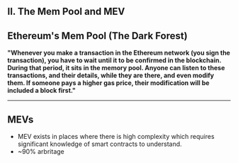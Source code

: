 ## II. The Mem Pool and MEV


## Ethereum's Mem Pool (The Dark Forest)

**"Whenever you make a transaction in the Ethereum network (you sign the transaction), you have to wait until it to be confirmed in the blockchain. During that period, it sits in the memory pool. Anyone can listen to these transactions, and their details, while they are there, and even modify them. If someone pays a higher gas price, their modification will be included a block first."**

---

## MEVs

* MEV exists in places where there is high complexity which requires significant knowledge of smart contracts to understand. 
* ~90% arbritage 

